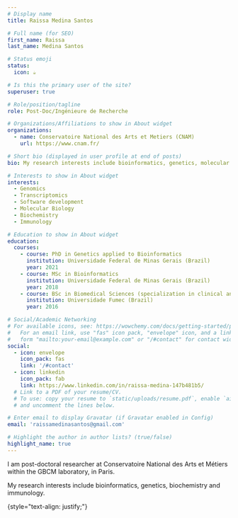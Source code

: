 ```yaml
---
# Display name
title: Raissa Medina Santos

# Full name (for SEO)
first_name: Raissa 
last_name: Medina Santos

# Status emoji
status:
  icon: ☕️

# Is this the primary user of the site?
superuser: true

# Role/position/tagline
role: Post-Doc/Ingénieure de Recherche

# Organizations/Affiliations to show in About widget
organizations:
  - name: Conservatoire National des Arts et Metiers (CNAM)
    url: https://www.cnam.fr/

# Short bio (displayed in user profile at end of posts)
bio: My research interests include bioinformatics, genetics, molecular biology, biochemistry and immunology.

# Interests to show in About widget
interests:
  - Genomics
  - Transcriptomics
  - Software development
  - Molecular Biology
  - Biochemistry
  - Immunology

# Education to show in About widget
education:
  courses:
    - course: PhD in Genetics applied to Bioinformatics
      institution: Universidade Federal de Minas Gerais (Brazil)
      year: 2021
    - course: MSc in Bioinformatics
      institution: Universidade Federal de Minas Gerais (Brazil)
      year: 2018
    - course: BSc in Biomedical Sciences (specialization in clinical analysis and molecular biology)
      institution: Universidade Fumec (Brazil)
      year: 2016

# Social/Academic Networking
# For available icons, see: https://wowchemy.com/docs/getting-started/page-builder/#icons
#   For an email link, use "fas" icon pack, "envelope" icon, and a link in the
#   form "mailto:your-email@example.com" or "/#contact" for contact widget.
social:
  - icon: envelope
    icon_pack: fas
    link: '/#contact'
  - icon: linkedin
    icon_pack: fab
    link: https://www.linkedin.com/in/raissa-medina-147b481b5/
  # Link to a PDF of your resume/CV.
  # To use: copy your resume to `static/uploads/resume.pdf`, enable `ai` icons in `params.yaml`,
  # and uncomment the lines below.

# Enter email to display Gravatar (if Gravatar enabled in Config)
email: 'raissamedinasantos@gmail.com'

# Highlight the author in author lists? (true/false)
highlight_name: true
---
```


I am post-doctoral researcher at Conservatoire National des Arts et Métiers within the GBCM laboratory, in Paris.

My research interests include bioinformatics, genetics, biochemistry and immunology.

{style="text-align: justify;"}
